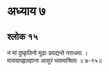 # अध्याय ७

## श्लोक १५

न मां दुष्कृतिनो मूढाः प्रपद्यन्ते नराधमाः ।<br>माययापहृतज्ञाना आसुरं भावमाश्रिताः ॥ ७-१५॥<br><br>

